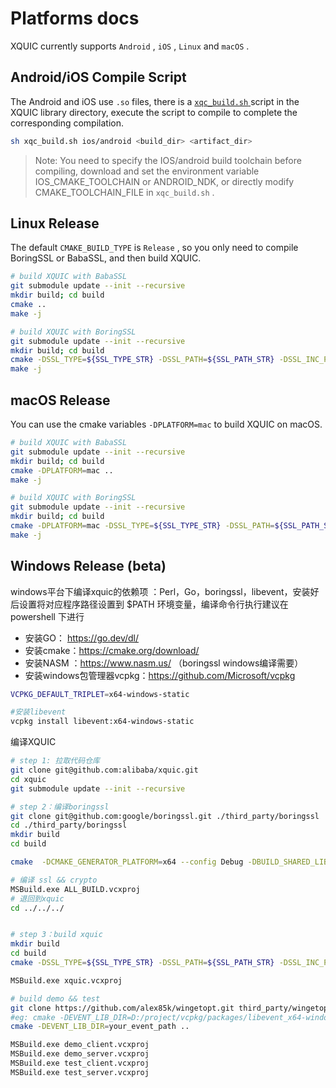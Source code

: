 # Platforms docs

XQUIC currently supports `Android` , `iOS` , `Linux` and `macOS` .

## Android/iOS Compile Script

The Android and iOS use `.so` files, there is a [ `xqc_build.sh` ](../xqc_build.sh) script in the XQUIC library directory, execute the script to compile to complete the corresponding compilation.

```bash
sh xqc_build.sh ios/android <build_dir> <artifact_dir>
```

> Note: You need to specify the IOS/android build toolchain before compiling, download and set the environment variable IOS_CMAKE_TOOLCHAIN or ANDROID_NDK, or directly modify CMAKE_TOOLCHAIN_FILE in `xqc_build.sh` .

## Linux Release

The default `CMAKE_BUILD_TYPE` is `Release` , so you only need to compile BoringSSL or BabaSSL, and then build XQUIC.

```bash
# build XQUIC with BabaSSL
git submodule update --init --recursive
mkdir build; cd build
cmake ..
make -j

# build XQUIC with BoringSSL
git submodule update --init --recursive
mkdir build; cd build
cmake -DSSL_TYPE=${SSL_TYPE_STR} -DSSL_PATH=${SSL_PATH_STR} -DSSL_INC_PATH=${SSL_INC_PATH_STR} -DSSL_LIB_PATH=${SSL_LIB_PATH_STR} ..
make -j
```

## macOS Release

You can use the cmake variables `-DPLATFORM=mac` to build XQUIC on macOS.

```bash
# build XQUIC with BabaSSL
git submodule update --init --recursive
mkdir build; cd build
cmake -DPLATFORM=mac ..
make -j

# build XQUIC with BoringSSL
git submodule update --init --recursive
mkdir build; cd build
cmake -DPLATFORM=mac -DSSL_TYPE=${SSL_TYPE_STR} -DSSL_PATH=${SSL_PATH_STR} -DSSL_INC_PATH=${SSL_INC_PATH_STR} -DSSL_LIB_PATH=${SSL_LIB_PATH_STR} ..
make -j
```

## Windows Release (beta)

windows平台下编译xquic的依赖项 ：Perl，Go，boringssl，libevent，安装好后设置将对应程序路径设置到 $PATH 环境变量，编译命令行执行建议在powershell 下进行

* 安装GO： https://go.dev/dl/
* 安装cmake：https://cmake.org/download/
* 安装NASM ：https://www.nasm.us/ （boringssl windows编译需要）
* 安装windows包管理器vcpkg：https://github.com/Microsoft/vcpkg

```bash
VCPKG_DEFAULT_TRIPLET=x64-windows-static

#安装libevent
vcpkg install libevent:x64-windows-static
```

编译XQUIC

```bash
# step 1: 拉取代码仓库
git clone git@github.com:alibaba/xquic.git
cd xquic
git submodule update --init --recursive

# step 2：编译boringssl
git clone git@github.com:google/boringssl.git ./third_party/boringssl
cd ./third_party/boringssl
mkdir build
cd build

cmake  -DCMAKE_GENERATOR_PLATFORM=x64 --config Debug -DBUILD_SHARED_LIBS=0 -DCMAKE_C_FLAGS="-fPIC" -DCMAKE_CXX_FLAGS="-fPIC" ..

# 编译 ssl && crypto
MSBuild.exe ALL_BUILD.vcxproj
# 退回到xquic
cd ../../../


# step 3：build xquic
mkdir build
cd build
cmake -DSSL_TYPE=${SSL_TYPE_STR} -DSSL_PATH=${SSL_PATH_STR} -DSSL_INC_PATH=${SSL_INC_PATH_STR} -DSSL_LIB_PATH=${SSL_LIB_PATH_STR} ..

MSBuild.exe xquic.vcxproj

# build demo && test
git clone https://github.com/alex85k/wingetopt.git third_party/wingetopt
#eg: cmake -DEVENT_LIB_DIR=D:/project/vcpkg/packages/libevent_x64-windows-static ..
cmake -DEVENT_LIB_DIR=your_event_path ..

MSBuild.exe demo_client.vcxproj
MSBuild.exe demo_server.vcxproj
MSBuild.exe test_client.vcxproj
MSBuild.exe test_server.vcxproj
```
